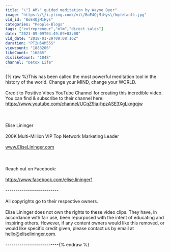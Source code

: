 ```yaml
---
title: "\"I AM\" guided meditation by Wayne Dyer"
image: "https:\/\/i.ytimg.com\/vi\/BoE4QjMiHys\/hqdefault.jpg"
vid_id: "BoE4QjMiHys"
categories: "People-Blogs"
tags: ["entrepreneur","mlm","direct sales"]
date: "2021-09-09T04:49:09+03:00"
vid_date: "2018-01-29T09:08:16Z"
duration: "PT2H54M55S"
viewcount: "1883206"
likeCount: "16865"
dislikeCount: "1048"
channel: "Detox Life"
---
```

{% raw %}This has been called the most powerful meditation tool in the history of the world.   Change your MIND, change your WORLD.<br /><br />Credit to Positive Vibes YouTube Channel for creating this incredible video. You can find &amp; subscribe to their channel here: <a rel="nofollow" target="blank" href="https://www.youtube.com/channel/UCqZ9ia-hpzASE3XgLkngqjw">https://www.youtube.com/channel/UCqZ9ia-hpzASE3XgLkngqjw</a><br /><br /><br /><br />Elise Lininger<br /><br />200K Multi-Million VIP Top Network Marketing Leader<br /><br />www.EliseLininger.com <br /><br /><br /><br />Reach out on Facebook: <br /><br /><a rel="nofollow" target="blank" href="https://www.facebook.com/elise.lininger1">https://www.facebook.com/elise.lininger1</a><br /><br />--------------------------<br /><br />All copyrights go to their respective owners.<br /><br />Elise Lininger does not own the rights to these video clips. They have, in accordance with fair use, been repurposed with the intent of educating and inspiring others. However, if any content owners would like this removed, or would like specific credit given, please contact us by email at hello@eliselininger.com.<br /><br />--------------------------{% endraw %}
